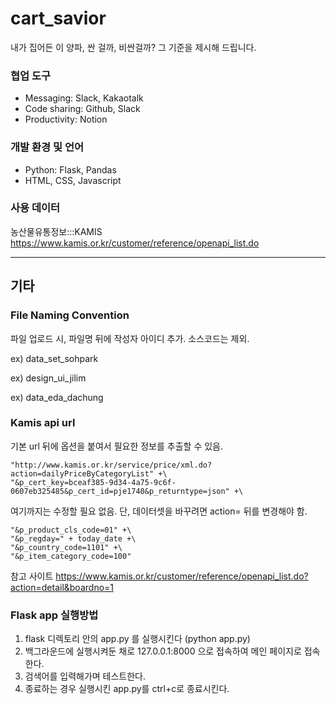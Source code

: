 # cart_savior
내가 집어든 이 양파, 싼 걸까, 비싼걸까? 그 기준을 제시해 드립니다.

### 협업 도구
- Messaging: Slack, Kakaotalk
- Code sharing: Github, Slack
- Productivity: Notion

### 개발 환경 및 언어
- Python: Flask, Pandas
- HTML, CSS, Javascript

### 사용 데이터
농산물유통정보:::KAMIS
https://www.kamis.or.kr/customer/reference/openapi_list.do

---
## 기타 
### File Naming Convention
파일 업로드 시, 파일명 뒤에 작성자 아이디 추가. 소스코드는 제외.

ex) data_set_sohpark

ex) design_ui_jilim

ex) data_eda_dachung

### Kamis api url
기본 url 뒤에 옵션을 붙여서 필요한 정보를 추출할 수 있음. 
```
"http://www.kamis.or.kr/service/price/xml.do?action=dailyPriceByCategoryList" +\
"&p_cert_key=bceaf385-9d34-4a75-9c6f-0607eb325485&p_cert_id=pje1740&p_returntype=json" +\
```
여기까지는 수정할 필요 없음. 단, 데이터셋을 바꾸려면 action= 뒤를 변경해야 함.
```
"&p_product_cls_code=01" +\
"&p_regday=" + today_date +\
"&p_country_code=1101" +\
"&p_item_category_code=100"
```

참고 사이트
https://www.kamis.or.kr/customer/reference/openapi_list.do?action=detail&boardno=1


### Flask app 실행방법
1. flask 디렉토리 안의 app.py 를 실행시킨다 (python app.py)
2. 백그라운드에 실행시켜둔 채로 127.0.0.1:8000 으로 접속하여 메인 페이지로 접속한다. 
3. 검색어를 입력해가며 테스트한다. 
4. 종료하는 경우 실행시킨 app.py를 ctrl+c로 종료시킨다. 
